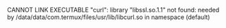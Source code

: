 

CANNOT LINK EXECUTABLE "curl": library "libssl.so.1.1" not found: needed by /data/data/com.termux/files/usr/lib/libcurl.so in namespace (default)

